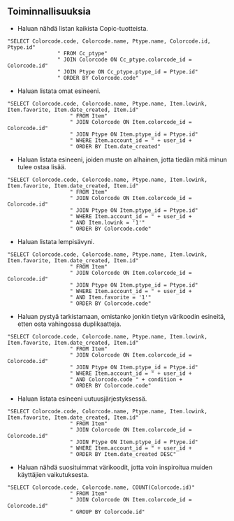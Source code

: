 ## Toiminnallisuuksia

* Haluan nähdä listan kaikista Copic-tuotteista.
```
"SELECT Colorcode.code, Colorcode.name, Ptype.name, Colorcode.id, Ptype.id"
                " FROM Cc_ptype"
                " JOIN Colorcode ON Cc_ptype.colorcode_id = Colorcode.id"
                " JOIN Ptype ON Cc_ptype.ptype_id = Ptype.id"
                " ORDER BY Colorcode.code"
```

* Haluan listata omat esineeni.
```
"SELECT Colorcode.code, Colorcode.name, Ptype.name, Item.lowink, Item.favorite, Item.date_created, Item.id"
                    " FROM Item"
                    " JOIN Colorcode ON Item.colorcode_id = Colorcode.id"
                    " JOIN Ptype ON Item.ptype_id = Ptype.id"
                    " WHERE Item.account_id = " + user_id +
                    " ORDER BY Item.date_created"
```

* Haluan listata esineeni, joiden muste on alhainen, jotta tiedän mitä minun tulee ostaa lisää.
```
"SELECT Colorcode.code, Colorcode.name, Ptype.name, Item.lowink, Item.favorite, Item.date_created, Item.id"
                    " FROM Item"
                    " JOIN Colorcode ON Item.colorcode_id = Colorcode.id"
                    " JOIN Ptype ON Item.ptype_id = Ptype.id"
                    " WHERE Item.account_id = " + user_id +
                    " AND Item.lowink = '1'"
                    " ORDER BY Colorcode.code"
```

* Haluan listata lempisävyni.
```
"SELECT Colorcode.code, Colorcode.name, Ptype.name, Item.lowink, Item.favorite, Item.date_created, Item.id"
                    " FROM Item"
                    " JOIN Colorcode ON Item.colorcode_id = Colorcode.id"
                    " JOIN Ptype ON Item.ptype_id = Ptype.id"
                    " WHERE Item.account_id = " + user_id +
                    " AND Item.favorite = '1'"
                    " ORDER BY Colorcode.code"
```

* Haluan pystyä tarkistamaan, omistanko jonkin tietyn värikoodin esineitä, etten osta vahingossa duplikaatteja.
```
"SELECT Colorcode.code, Colorcode.name, Ptype.name, Item.lowink, Item.favorite, Item.date_created, Item.id"
                    " FROM Item"
                    " JOIN Colorcode ON Item.colorcode_id = Colorcode.id"
                    " JOIN Ptype ON Item.ptype_id = Ptype.id"
                    " WHERE Item.account_id = " + user_id +
                    " AND Colorcode.code " + condition +
                    " ORDER BY Colorcode.code"
```

* Haluan listata esineeni uutuusjärjestyksessä. 
```
"SELECT Colorcode.code, Colorcode.name, Ptype.name, Item.lowink, Item.favorite, Item.date_created, Item.id"
                    " FROM Item"
                    " JOIN Colorcode ON Item.colorcode_id = Colorcode.id"
                    " JOIN Ptype ON Item.ptype_id = Ptype.id"
                    " WHERE Item.account_id = " + user_id +
                    " ORDER BY Item.date_created DESC"
```

* Haluan nähdä suosituimmat värikoodit, jotta voin inspiroitua muiden käyttäjien vaikutuksesta.
```
"SELECT Colorcode.code, Colorcode.name, COUNT(Colorcode.id)"
                    " FROM Item"
                    " JOIN Colorcode ON Item.colorcode_id = Colorcode.id"
                    " GROUP BY Colorcode.id"
```

